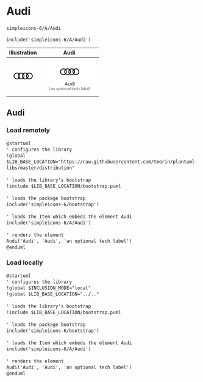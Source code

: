 # Audi


```text
simpleicons-6/A/Audi
```

```text
include('simpleicons-6/A/Audi')
```



| Illustration | Audi |
| :---: | :---: |
| ![illustration for Illustration](../../simpleicons-6/A/Audi.png) | ![illustration for Audi](../../simpleicons-6/A/Audi.Local.png) |




## Audi

### Load remotely
```plantuml
@startuml
' configures the library
!global $LIB_BASE_LOCATION="https://raw.githubusercontent.com/tmorin/plantuml-libs/master/distribution"

' loads the library's bootstrap
!include $LIB_BASE_LOCATION/bootstrap.puml

' loads the package bootstrap
include('simpleicons-6/bootstrap')

' loads the Item which embeds the element Audi
include('simpleicons-6/A/Audi')

' renders the element
Audi('Audi', 'Audi', 'an optional tech label')
@enduml
```

### Load locally
```plantuml
@startuml
' configures the library
!global $INCLUSION_MODE="local"
!global $LIB_BASE_LOCATION="../.."

' loads the library's bootstrap
!include $LIB_BASE_LOCATION/bootstrap.puml

' loads the package bootstrap
include('simpleicons-6/bootstrap')

' loads the Item which embeds the element Audi
include('simpleicons-6/A/Audi')

' renders the element
Audi('Audi', 'Audi', 'an optional tech label')
@enduml
```


